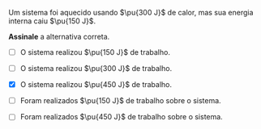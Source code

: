 Um sistema foi aquecido usando $\pu{300 J}$ de calor, mas sua energia interna caiu $\pu{150 J}$.

**Assinale** a alternativa correta.

- [ ] O sistema realizou $\pu{150 J}$ de trabalho.
- [ ] O sistema realizou $\pu{300 J}$ de trabalho.
- [x] O sistema realizou $\pu{450 J}$ de trabalho.
- [ ] Foram realizados $\pu{150 J}$ de trabalho sobre o sistema.
- [ ] Foram realizados $\pu{450 J}$ de trabalho sobre o sistema.


